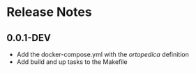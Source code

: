 # Release Notes


## 0.0.1-DEV

- Add the docker-compose.yml with the *ortopedica* definition
- Add build and up tasks to the Makefile

